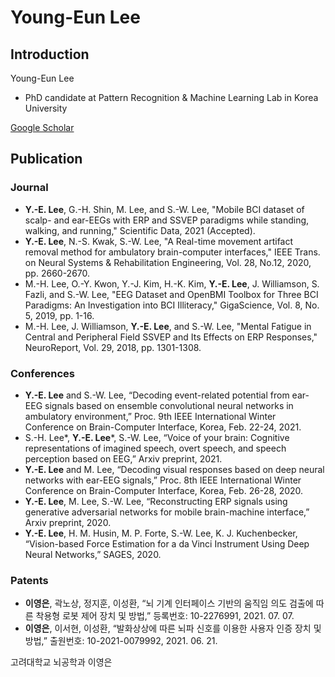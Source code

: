 # Young-Eun Lee

## Introduction
Young-Eun Lee
* PhD candidate at Pattern Recognition & Machine Learning Lab in Korea University

<a href="https://scholar.google.co.kr/citations?user=fCkoUvEAAAAJ">Google Scholar</a>

## Publication
### Journal
* <b>Y.-E. Lee</b>, G.-H. Shin, M. Lee, and S.-W. Lee, "Mobile BCI dataset of scalp- and ear-EEGs with ERP and SSVEP paradigms while standing, walking, and running," Scientific Data, 2021 (Accepted).
* <b>Y.-E. Lee</b>, N.-S. Kwak, S.-W. Lee, "A Real-time movement artifact removal method for ambulatory brain-computer interfaces," IEEE Trans. on Neural Systems & Rehabilitation Engineering, Vol. 28, No.12, 2020, pp. 2660-2670. 
* M.-H. Lee, O.-Y. Kwon, Y.-J. Kim, H.-K. Kim, <b>Y.-E. Lee</b>, J. Williamson, S. Fazli, and S.-W. Lee, "EEG Dataset and OpenBMI Toolbox for Three BCI Paradigms: An Investigation into BCI Illiteracy," GigaScience, Vol. 8, No. 5, 2019, pp. 1-16.
* M.-H. Lee, J. Williamson, <b>Y.-E. Lee</b>, and S.-W. Lee, "Mental Fatigue in Central and Peripheral Field SSVEP and Its Effects on ERP Responses," NeuroReport, Vol. 29, 2018, pp. 1301-1308.

### Conferences
* <b>Y.-E. Lee</b> and S.-W. Lee, “Decoding event-related potential from ear-EEG signals based on ensemble convolutional neural networks in ambulatory environment,” Proc. 9th IEEE International Winter Conference on Brain-Computer Interface, Korea, Feb. 22-24, 2021.
* S.-H. Lee&#42;, <b>Y.-E. Lee</b>&#42;, S.-W. Lee, “Voice of your brain: Cognitive representations of imagined speech, overt speech, and speech  perception based on EEG,” Arxiv preprint, 2021.
* <b>Y.-E. Lee</b> and M. Lee, “Decoding visual responses based on deep neural networks with ear-EEG signals,” Proc. 8th IEEE International Winter Conference on Brain-Computer Interface, Korea, Feb. 26-28, 2020.
* <b>Y.-E. Lee</b>, M. Lee, S.-W. Lee, “Reconstructing ERP signals using generative adversarial networks for mobile brain-machine interface,” Arxiv preprint, 2020.
* <b>Y.-E. Lee</b>, H. M. Husin, M. P. Forte, S.-W. Lee, K. J. Kuchenbecker, “Vision-based Force Estimation for a da Vinci Instrument Using Deep Neural Networks,” SAGES, 2020.

### Patents
* <b>이영은</b>, 곽노상, 정지훈, 이성환, “뇌 기계 인터페이스 기반의 움직임 의도 검출에 따른 착용형 로봇 제어 장치 및 방법,” 등록번호: 10-2276991, 2021. 07. 07.
* <b>이영은</b>, 이서현, 이성환, “발화상상에 따른 뇌파 신호를 이용한 사용자 인증 장치 및 방법,” 출원번호: 10-2021-0079992, 2021. 06. 21.

고려대학교 뇌공학과 이영은
